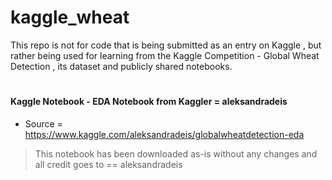 # kaggle_wheat
This repo is not for code that is being submitted as an entry on Kaggle , but rather being used for learning from the Kaggle Competition - Global Wheat Detection , its dataset and publicly shared notebooks. 

#

#### Kaggle Notebook - EDA Notebook from Kaggler = aleksandradeis
- Source = https://www.kaggle.com/aleksandradeis/globalwheatdetection-eda
> This notebook has been downloaded as-is without any changes and all credit goes to == aleksandradeis

#



